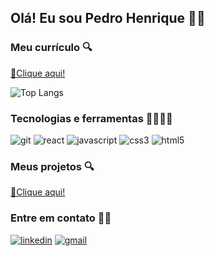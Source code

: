 ## Olá! Eu sou Pedro Henrique 👋🏻

### Meu currículo 🔍
[🔗Clique aqui!]()

![Top Langs](https://github-readme-stats.vercel.app/api/top-langs/?username=devpedropipa&layout=compact)

### Tecnologias e ferramentas 👨🏻‍💻🧰
<div style="display: inline-block;">
  <img alt="git" src="https://img.shields.io/badge/GIT-E44C30?style=for-the-badge&logo=git&logoColor=white">
  <img alt="react" src="https://img.shields.io/badge/React-20232A?style=for-the-badge&logo=react&logoColor=61DAFB">
  <img alt="javascript" src="https://img.shields.io/badge/JavaScript-F7DF1E?style=for-the-badge&logo=javascript&logoColor=black">
  <img alt="css3" src="https://img.shields.io/badge/CSS3-1572B6?style=for-the-badge&logo=css3&logoColor=white">
  <img alt="html5" src="https://img.shields.io/badge/HTML5-E34F26?style=for-the-badge&logo=html5&logoColor=white">
</div>

### Meus projetos 🔍
[🔗Clique aqui!]()

### Entre em contato 🤳🏻
<div style="display: inline-block;">
  <a href="https://dev.to/envoy_/150-badges-for-github-pnk#social"><img alt="linkedin" src="https://img.shields.io/badge/LinkedIn-0077B5?style=for-the-badge&logo=linkedin&logoColor=white"></a>
  <a href="https://dev.to/envoy_/150-badges-for-github-pnk#social"><img alt="gmail" src="https://img.shields.io/badge/Gmail-D14836?style=for-the-badge&logo=gmail&logoColor=white"></a>
</div>
